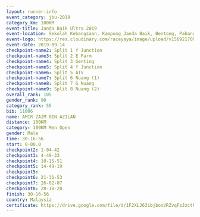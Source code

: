 ```yaml
---
layout: runner-info 
event_category: jbu-2019 
category_km: 100KM 
event-title: Janda Baik Ultra 2019
event-location: Sekolah Kebangsaan, Kampung Janda Baik, Bentong, Pahang, Malaysia 
event-logo: https://res.cloudinary.com/raceyaya/image/upload/v1569217009/logo/janda-baik_vch1pc.jpg 
event-date: 2019-09-14 
checkpoint-name2: Split 1 Y Junction 
checkpoint-name3: Split 2 E Farm 
checkpoint-name4: Split 3 Genting 
checkpoint-name5: Split 4 Y Junction 
checkpoint-name6: Split 5 ATV 
checkpoint-name7: Split 6 Nuang (1) 
checkpoint-name8: Split 7 G Nuang 
checkpoint-name9: Split 8 Nuang (2) 
overall_rank: 105
gender_rank: 90
category_rank: 55
bib: 11006
name: AMIR ZAIM BIN AZILAN
distance: 100KM
category: 100KM Men Open
gender: Male
time: 30-16-56
start: 0-00.0
checkpoint2: 1-04-42
checkpoint3: 4-49-33
checkpoint4: 10-15-51
checkpoint5: 14-49-19
checkpoint5: 
checkpoint6: 21-31-53
checkpoint7: 26-02-07
checkpoint8: 28-18-20
finish: 30-16-56
country: Malaysia
certificate: https://drive.google.com/file/d/1F2XLJ63ibjboxVRZvqFzJzctR9BtKLNh/view?usp=sharing
---
```

